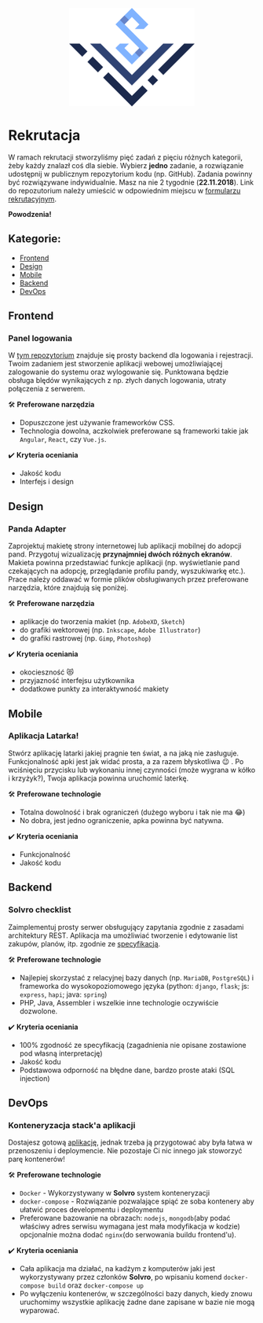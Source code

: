 <div align="center">
<img src="./logo_solvro.png" height="200">
</div>

# Rekrutacja

W ramach rekrutacji stworzyliśmy pięć zadań z pięciu różnych kategorii, żeby każdy znalazł coś dla siebie. Wybierz **jedno** zadanie, a rozwiązanie udostępnij w publicznym repozytorium kodu (np. GitHub). Zadania powinny być rozwiązywane indywidualnie. Masz na nie 2 tygodnie (**22.11.2018**). Link do repozutorium należy umieścić w odpowiednim miejscu w [formularzu rekrutacyjnym](https://goo.gl/forms/azpljosFkwykhiEq1).

**Powodzenia!**

## Kategorie:
* [Frontend](#Frontend)
* [Design](#Design)
* [Mobile](#Mobile)
* [Backend](#Backend)
* [DevOps](#DevOps)

<a name="Frontend"></a>

## Frontend
### Panel logowania

W [tym repozytorium](https://github.com/Solvro/demoBackend) znajduje się prosty backend dla logowania i rejestracji. Twoim zadaniem jest stworzenie aplikacji webowej umożliwiającej zalogowanie do systemu oraz wylogowanie się. Punktowana będzie obsługa blędów wynikających z np. złych danych logowania, utraty połączenia z serwerem. 

:hammer_and_wrench: **Preferowane narzędzia**

- Dopuszczone jest używanie frameworków CSS. 
- Technologia dowolna, aczkolwiek preferowane są frameworki takie jak `Angular`, `React`, czy `Vue.js`. 

:heavy_check_mark: **Kryteria oceniania**

- Jakość kodu
- Interfejs i design

<a name="Design"></a>

## Design
### Panda Adapter

Zaprojektuj makietę strony internetowej lub aplikacji mobilnej do adopcji pand. Przygotuj wizualizację **przynajmniej dwóch różnych ekranów**. Makieta powinna przedstawiać funkcje aplikacji (np. wyświetlanie pand czekających na adopcję, przeglądanie profilu pandy, wyszukiwarkę etc.). Prace należy oddawać w formie plików obsługiwanych przez preferowane narzędzia, które znajdują się poniżej.

:hammer_and_wrench: **Preferowane narzędzia**

- aplikacje do tworzenia makiet (np. `AdobeXD`, `Sketch`)
- do grafiki wektorowej (np. `Inkscape`, `Adobe Illustrator`)
- do grafiki rastrowej (np. `Gimp`, `Photoshop`)

:heavy_check_mark: **Kryteria oceniania**

- okocieszność :heart_eyes_cat:
- przyjazność interfejsu użytkownika
- dodatkowe punkty za interaktywność makiety

<a name="Mobile"></a>

## Mobile
### Aplikacja Latarka!

Stwórz aplikację latarki jakiej pragnie ten świat, a na jaką nie zasługuje. Funkcjonalność apki jest jak widać prosta, a za razem błyskotliwa :wink: . Po wciśnięciu przycisku lub wykonaniu innej czynności (może wygrana w kółko i krzyżyk?), Twoja aplikacja powinna uruchomić laterkę. 

:hammer_and_wrench: **Preferowane technologie**

- Totalna dowolność i brak ograniczeń (dużego wyboru i tak nie ma :joy:)
- No dobra, jest jedno ograniczenie, apka powinna być natywna.

:heavy_check_mark: **Kryteria oceniania**

- Funkcjonalność
- Jakość kodu

<a name="Backend"></a>

## Backend
### Solvro checklist

Zaimplementuj prosty serwer obsługujący zapytania zgodnie z zasadami architektury REST. Aplikacja ma umożliwiać tworzenie i edytowanie list zakupów, planów, itp. zgodnie ze [specyfikacją](./backend_spec.yaml).

:hammer_and_wrench: **Preferowane technologie**

- Najlepiej skorzystać z relacyjnej bazy danych (np. `MariaDB`, `PostgreSQL`) i frameworka do wysokopoziomowego języka (python: `django`, `flask`; js: `express`, `hapi`; java: `spring`)
- PHP, Java, Assembler i wszelkie inne technologie oczywiście dozwolone.

:heavy_check_mark: **Kryteria oceniania**

- 100% zgodność ze specyfikacją (zagadnienia nie opisane zostawione pod własną interpretację)
- Jakość kodu
- Podstawowa odporność na błędne dane, bardzo proste ataki (SQL injection)

<a name="DevOps"></a>

## DevOps
### Konteneryzacja stack'a aplikacji

Dostajesz gotową [aplikację](https://github.com/didinj/mean-stack-angular5-crud), jednak trzeba ją przygotować aby była łatwa w przenoszeniu i deploymencie. Nie pozostaje Ci nic innego jak stoworzyć parę kontenerów!

:hammer_and_wrench: **Preferowane technologie**

- `Docker` - Wykorzystywany w **Solvro** system konteneryzacji
- `docker-compose` - Rozwiązanie pozwalające spiąć ze soba kontenery aby ułatwić proces developmentu i deploymentu
- Preferowane bazowanie na obrazach: `nodejs`, `mongodb`(aby podać właściwy adres serwisu wymagana jest mała modyfikacja w kodzie) opcjonalnie można dodać `nginx`(do serwowania buildu frontend'u).

:heavy_check_mark: **Kryteria oceniania**

- Cała aplikacja ma działać, na kadżym z komputerów jaki jest wykorzystywany przez członków **Solvro**, po wpisaniu komend `docker-compose build` oraz `docker-compose up`
- Po wyłączeniu kontenerów, w szczególności bazy danych, kiedy znowu uruchomimy wszystkie aplikację żadne dane zapisane w bazie nie mogą wyparować.
